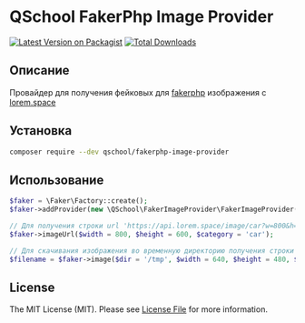 # QSchool FakerPhp Image Provider

[![Latest Version on Packagist](https://img.shields.io/packagist/v/qschool/fakerphp-image-provider.svg?style=flat-square)](https://packagist.org/packages/qschool/fakerphp-image-provider)
[![Total Downloads](https://img.shields.io/packagist/dt/qschool/fakerphp-image-provider.svg?style=flat-square)](https://packagist.org/packages/qschool/fakerphp-image-provider)

## Описание

Провайдер для получения фейковых для [fakerphp](https://github.com/fakerphp/faker) изображения с [lorem.space](https://lorem.space)
 
## Установка

```bash
composer require --dev qschool/fakerphp-image-provider
```

## Использование

```php
$faker = \Faker\Factory::create();
$faker->addProvider(new \QSchool\FakerImageProvider\FakerImageProvider($faker));

// Для получения строки url 'https://api.lorem.space/image/car?w=800&h=600'
$faker->imageUrl($width = 800, $height = 600, $category = 'car'); 

// Для скачивания изображения во временную директорию получения строки url
$filename = $faker->image($dir = '/tmp', $width = 640, $height = 480, $category = 'car');
```

## License

The MIT License (MIT). Please see [License File](LICENSE.md) for more information.
